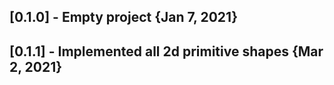 ## [0.1.0] - Empty project {Jan 7, 2021}

## [0.1.1] - Implemented all 2d primitive shapes {Mar 2, 2021}